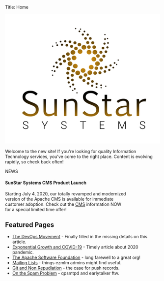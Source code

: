 Title: Home

![SunStar Systems](images/sunstarlogowhole.png)

Welcome to the new site!  If you're looking for quality Information Technology services, you've come to the right place.  Content is evolving rapidly, so check back often!

<div class="card border-success text-white" style="max-width:25rem">
	<div class="card-header">NEWS</div>
	<div class="card-body">
		<h4 class="card-title">SunStar Systems CMS Product Launch</h4>
		<p class="card-text">Starting <span class='text-danger'>July 4, 2020</span>, our totally revamped and modernized version of the Apache CMS is available for immediate customer adoption.  Check out the <a href="/CMS/">CMS</a> information <span class="text-success">NOW</span> for a special limited time offer!</p>
	</div>
</div>

## Featured Pages

- [The DevOps Movement](/essays/devops) - Finally filled in the missing details on this article.
- [Exponential Growth and COVID-19](/essays/power) - Timely article about 2020 pandemic.
- [The Apache Software Foundation](/clients/apache) - long farewell to a great org!
- [Mailing Lists](/essays/mailing-lists) - things ezmlm admins might find useful.
- [Git and Non Repudiation](/essays/git-and-non-repudiation) - the case for push records.
- [On the Spam Problem](/essays/spam) - qpsmtpd and earlytalker ftw.
